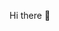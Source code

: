 Hi there 👋

<!--
**elverG5/elverG5** is a ✨ _special_ ✨ repository because its `README.md` (this file) appears on your GitHub profile.

Here are some ideas to get you started:

- 🔭 I’m currently working on ... La maquila
- 🌱 I’m currently learning ... Contar pacas
- 👯 I’m looking to collaborate on ... Youtube
- 🤔 I’m looking for help with ... Adrian marcelo
- 💬 Ask me about ... El free
- 📫 How to reach me: ... Al internet
- 😄 Pronouns: ... El 10
- ⚡ Fun fact: ... los bebes mueren por falta de amor
-->
